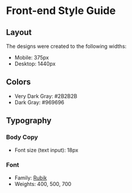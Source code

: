 # Front-end Style Guide

## Layout

The designs were created to the following widths:

- Mobile: 375px
- Desktop: 1440px

## Colors

- Very Dark Gray: #2B2B2B
- Dark Gray: #969696

## Typography

### Body Copy

- Font size (text input): 18px

### Font

- Family: [Rubik](https://fonts.google.com/specimen/Rubik)
- Weights: 400, 500, 700
